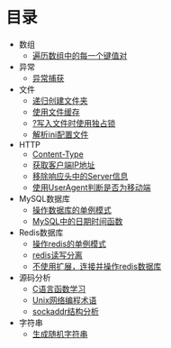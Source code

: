 # 目录

* 数组
  * [遍历数组中的每一个键值对](chapter-array/array-01.md)
* 异常
  * [异常捕获](chapter-exception/exception-01.md)
* 文件
  * [递归创建文件夹](chapter-file/file-01.md)
  * [使用文件缓存](chapter-file/file-02.md)
  * [?写入文件时使用独占锁](chapter-file/file-03.md)
  * [解析ini配置文件](chapter-file/file-04.md)
* HTTP
  * [Content-Type](chapter-http/http-01.md)
  * [获取客户端IP地址](chapter-http/http-02.md)
  * [移除响应头中的Server信息](chapter-http/http-03.md)
  * [使用UserAgent判断是否为移动端](chapter-http/http-04.md)
* MySQL数据库
  * [操作数据库的单例模式](chapter-mysql/mysql-01.md)
  * [MySQL中的日期时间函数](chapter-mysql/mysql-02.md)
* Redis数据库
  * [操作redis的单例模式](chapter-redis/redis-01.md)
  * [redis读写分离](chapter-redis/redis-02.md)
  * [不使用扩展，连接并操作redis数据库](chapter-redis/redis-03.md)
* 源码分析
  * [C语言函数学习](chapter-source-code/source-code-01.md)
  * [Unix网络编程术语](chapter-source-code/source-code-02.md)
  * [sockaddr结构分析](chapter-source-code/source-code-03.md)
* 字符串
  * [生成随机字符串](chapter-string/string-01.md)

